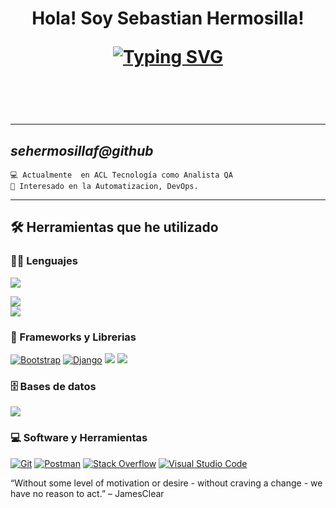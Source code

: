 <h1 align="center">
 Hola! Soy Sebastian Hermosilla!
<br/>

<!-- Typing SVG by DenverCoder1 - https://github.com/DenverCoder1/readme-typing-svg -->
<p align="center">
 <a href="https://git.io/typing-svg"><img src="https://readme-typing-svg.demolab.com?font=Poppins&pause=1000&width=435&lines=Analista+QA;Automatizador;Siempre+aprendiendo!" alt="Typing SVG" /></a>
</p>

<br/>
<hr>

*sehermosillaf@github*
-------------------------
```
💻 Actualmente  en ACL Tecnología como Analista QA
🚩 Interesado en la Automatizacion, DevOps.
```
<hr>


## 🛠️ Herramientas que he utilizado

### 👨‍💻 Lenguajes

<p>
</div>
 <img src="https://skillicons.dev/icons?i=html,css,angular,js,ts" />
 </div>
 <div>
 <img src="https://skillicons.dev/icons?i=linux,py" />
 </div>
 <div>
 <img src="https://skillicons.dev/icons?i=spring,idea,java,selenium" />
 </div>

### 🧰 Frameworks y Librerias
<a href="#"><img alt="Bootstrap" src="https://img.shields.io/badge/Bootstrap-563D7C?style=for-the-badge&logo=bootstrap&logoColor=white"></a>
<a href="#"><img alt="Django" src="https://img.shields.io/badge/Django-092E20?style=for-the-badge&logo=django&logoColor=white"></a>
<a href="#"><img src="https://img.shields.io/badge/Ionic-3880FF?style=for-the-badge&logo=ionic&logoColor=white"/></a>
<a href="#"> <img src="https://skillicons.dev/icons?i=maven"/></a>
</p>

### 🗄️ Bases de datos

<p>
    <img src="https://skillicons.dev/icons?i=mysql,postgres" />
</p>

### 💻 Software y Herramientas

<p>
    <a href="#"><img alt="Git" src="https://img.shields.io/badge/Git%20-%23F05033.svg?logo=git&logoColor=white"></a>
    <a href="#"><img alt="Postman" src="https://img.shields.io/badge/Postman-FF6C37?logo=postman&logoColor=white"></a>
    <a href="#"><img alt="Stack Overflow" src="https://img.shields.io/badge/-Stack%20Overflow-FE7A16?logo=stack-overflow&logoColor=white"></a>
    <a href="#"><img alt="Visual Studio Code" src="https://img.shields.io/badge/Visual%20Studio%20Code-0078d7.svg?logo=visual-studio-code&logoColor=white"></a>
</p>


“Without some level of motivation or desire - without craving a change - we have no reason to act.”
– JamesClear

  </td>
  </tr>
</table>


